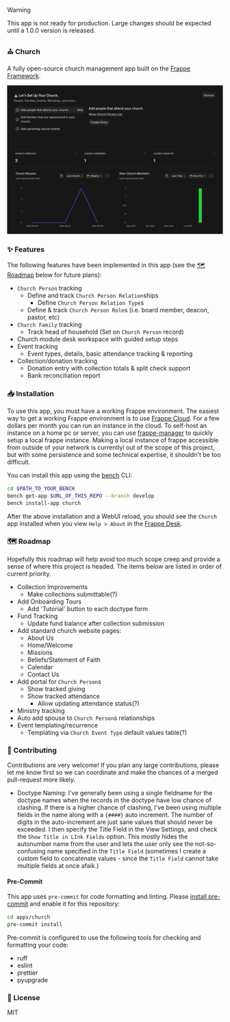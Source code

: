 > [!WARNING]
> This app is not ready for production. Large changes should be expected until a 1.0.0 version is released.

### ⛪ Church

A fully open-source church management app built on the [Frappe Framework](https://frappe.io/framework).

![onboarding screenshot](screenshots/Onboarding.png "Onboarding")

### ✨ Features

The following features have been implemented in this app (see the [🗺️ Roadmap](#🗺️-roadmap) below for future plans):

- `Church Person` tracking
  - Define and track `Church Person Relation`ships
    - Define `Church Person Relation Type`s
  - Define & track `Church Person Role`s (i.e. board member, deacon, pastor, etc)
- `Church Family` tracking
  - Track head of household (Set on `Church Person` record)
- Church module desk workspace with guided setup steps
- Event tracking
  - Event types, details, basic attendance tracking & reporting
- Collection/donation tracking
  - Donation entry with collection totals & split check support
  - Bank reconciliation report

### 📥 Installation

To use this app, you must have a working Frappe environment. The easiest way to get a working Frappe environment is to use [Frappe Cloud](https://frappe.io/cloud). For a few dollars per month you can run an instance in the cloud. To self-host an instance on a home pc or server, you can use [frappe-manager](https://github.com/rtcamp/frappe-manager) to quickly setup a local frappe instance. Making a local instance of frappe accessible from outside of your network is currentlyl out of the scope of this project, but with some persistence and some technical expertise, it shouldn't be too difficult.

You can install this app using the [bench](https://github.com/frappe/bench) CLI:

```bash
cd $PATH_TO_YOUR_BENCH
bench get-app $URL_OF_THIS_REPO --branch develop
bench install-app church
```

After the above installation and a WebUI reload, you should see the `Church` app installed when you view `Help > About` in the [Frappe Desk](https://docs.frappe.io/framework/user/en/desk).

### 🗺️ Roadmap

Hopefully this roadmap will help avoid too much scope creep and provide a sense of where this project is headed. The items below are listed in order of current priority.

- Collection Improvements
  - Make collections submittable(?)
- Add Onboarding Tours
  - Add 'Tutorial' button to each doctype form
- Fund Tracking
  - Update fund balance after collection submission
- Add standard church website pages:
  - About Us
  - Home/Welcome
  - Missions
  - Beliefs/Statement of Faith
  - Calendar
  - Contact Us
- Add portal for `Church Person`s
  - Show tracked giving
  - Show tracked attendance
    - Allow updating attendance status(?)
- Ministry tracking
- Auto add spouse to `Church Person`s relationships
- Event templating/recurrence
  - Templating via `Church Event Type` default values table(?)

### 🤝 Contributing

Contributions are very welcome! If you plan any large contributions, please let me know first so we can coordinate and make the chances of a merged pull-request more likely.

- Doctype Naming: I've generally been using a single fieldname for the doctype names when the records in the doctype have low chance of clashing. If there is a higher chance of clashing, I've been using multiple fields in the name along with a `{####}` auto increment. The number of digits in the auto-increment are just sane values that should never be exceeded. I then specify the Title Field in the View Settings, and check the `Show Title in LInk Fields` option. This mostly hides the autonumber name from the user and lets the user only see the not-so-confusing name specified in the `Title Field` (sometimes I create a custom field to concatenate values - since the `Title Field` cannot take multiple fields at once afaik.)

#### Pre-Commit

This app uses `pre-commit` for code formatting and linting. Please [install pre-commit](https://pre-commit.com/#installation) and enable it for this repository:

```bash
cd apps/church
pre-commit install
```

Pre-commit is configured to use the following tools for checking and formatting your code:

- ruff
- eslint
- prettier
- pyupgrade

### 🔑 License

MIT
